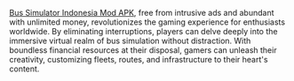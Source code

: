 <a href="https://bussimulatorindoapk.com/">Bus Simulator Indonesia Mod APK</a>, free from intrusive ads and abundant with unlimited money, revolutionizes the gaming experience for enthusiasts worldwide. By eliminating interruptions, players can delve deeply into the immersive virtual realm of bus simulation without distraction. With boundless financial resources at their disposal, gamers can unleash their creativity, customizing fleets, routes, and infrastructure to their heart's content. 
